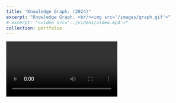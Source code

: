 ```yaml
---
title: "Knowledge Graph. (2024)"
excerpt: "Knowledge Graph. <br/><img src='/images/graph.gif'>"
# excerpt: "<video src='../videos/video.mp4'>"
collection: portfolio
---
```



<video src="/videos/graph.mp4" controls style="max-width: 700px;">
  Your browser does not support the video tag.
</video>


